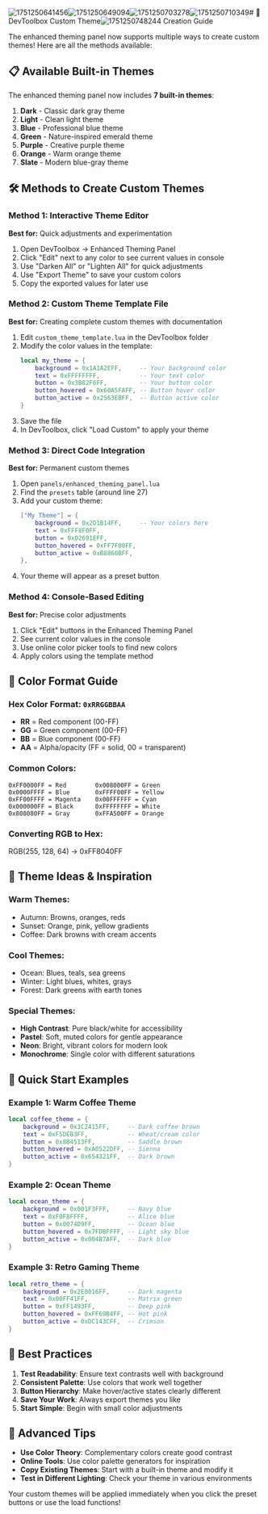 ![1751250641456](image/CUSTOM_THEMES_GUIDE/1751250641456.png)![1751250649094](image/CUSTOM_THEMES_GUIDE/1751250649094.png)![1751250703278](image/CUSTOM_THEMES_GUIDE/1751250703278.png)![1751250710349](image/CUSTOM_THEMES_GUIDE/1751250710349.png)# 🎨 DevToolbox Custom Theme![1751250748244](image/CUSTOM_THEMES_GUIDE/1751250748244.png) Creation Guide

The enhanced theming panel now supports multiple ways to create custom themes! Here are all the methods available:

## 📋 Available Built-in Themes

The enhanced theming panel now includes **7 built-in themes**:

1. **Dark** - Classic dark gray theme
2. **Light** - Clean light theme  
3. **Blue** - Professional blue theme
4. **Green** - Nature-inspired emerald theme
5. **Purple** - Creative purple theme
6. **Orange** - Warm orange theme
7. **Slate** - Modern blue-gray theme

## 🛠️ Methods to Create Custom Themes

### Method 1: Interactive Theme Editor
**Best for:** Quick adjustments and experimentation

1. Open DevToolbox → Enhanced Theming Panel
2. Click "Edit" next to any color to see current values in console
3. Use "Darken All" or "Lighten All" for quick adjustments
4. Use "Export Theme" to save your custom colors
5. Copy the exported values for later use

### Method 2: Custom Theme Template File
**Best for:** Creating complete custom themes with documentation

1. Edit `custom_theme_template.lua` in the DevToolbox folder
2. Modify the color values in the template:
   ```lua
   local my_theme = {
       background = 0x1A1A2EFF,     -- Your background color
       text = 0xFFFFFFFF,           -- Your text color
       button = 0x3B82F6FF,         -- Your button color
       button_hovered = 0x60A5FAFF, -- Button hover color
       button_active = 0x2563EBFF,  -- Button active color
   }
   ```
3. Save the file
4. In DevToolbox, click "Load Custom" to apply your theme

### Method 3: Direct Code Integration
**Best for:** Permanent custom themes

1. Open `panels/enhanced_theming_panel.lua`
2. Find the `presets` table (around line 27)
3. Add your custom theme:
   ```lua
   ["My Theme"] = {
       background = 0x2D1B14FF,     -- Your colors here
       text = 0xFFF8F0FF,
       button = 0xD2691EFF,
       button_hovered = 0xFF7F00FF,
       button_active = 0xB8860BFF,
   },
   ```
4. Your theme will appear as a preset button

### Method 4: Console-Based Editing
**Best for:** Precise color adjustments

1. Click "Edit" buttons in the Enhanced Theming Panel
2. See current color values in the console
3. Use online color picker tools to find new colors
4. Apply colors using the template method

## 🎯 Color Format Guide

### Hex Color Format: `0xRRGGBBAA`
- **RR** = Red component (00-FF)
- **GG** = Green component (00-FF)  
- **BB** = Blue component (00-FF)
- **AA** = Alpha/opacity (FF = solid, 00 = transparent)

### Common Colors:
```
0xFF0000FF = Red        0x008000FF = Green
0x0000FFFF = Blue       0xFFFF00FF = Yellow  
0xFF00FFFF = Magenta    0x00FFFFFF = Cyan
0x000000FF = Black      0xFFFFFFFF = White
0x808080FF = Gray       0xFFA500FF = Orange
```

### Converting RGB to Hex:
RGB(255, 128, 64) → 0xFF8040FF

## 🌈 Theme Ideas & Inspiration

### **Warm Themes:**
- Autumn: Browns, oranges, reds
- Sunset: Orange, pink, yellow gradients
- Coffee: Dark browns with cream accents

### **Cool Themes:**  
- Ocean: Blues, teals, sea greens
- Winter: Light blues, whites, grays
- Forest: Dark greens with earth tones

### **Special Themes:**
- **High Contrast**: Pure black/white for accessibility
- **Pastel**: Soft, muted colors for gentle appearance
- **Neon**: Bright, vibrant colors for modern look
- **Monochrome**: Single color with different saturations

## 🔧 Quick Start Examples

### Example 1: Warm Coffee Theme
```lua
local coffee_theme = {
    background = 0x3C2415FF,     -- Dark coffee brown
    text = 0xF5DEB3FF,           -- Wheat/cream color
    button = 0x8B4513FF,         -- Saddle brown
    button_hovered = 0xA0522DFF, -- Sienna
    button_active = 0x654321FF,  -- Dark brown
}
```

### Example 2: Ocean Theme
```lua
local ocean_theme = {
    background = 0x001F3FFF,     -- Navy blue
    text = 0xF0F8FFFF,           -- Alice blue
    button = 0x0074D9FF,         -- Ocean blue
    button_hovered = 0x7FDBFFFF, -- Light sky blue
    button_active = 0x004B7AFF,  -- Dark blue
}
```

### Example 3: Retro Gaming Theme  
```lua
local retro_theme = {
    background = 0x2E0016FF,     -- Dark magenta
    text = 0x00FF41FF,           -- Matrix green
    button = 0xFF1493FF,         -- Deep pink
    button_hovered = 0xFF69B4FF, -- Hot pink
    button_active = 0xDC143CFF,  -- Crimson
}
```

## 📝 Best Practices

1. **Test Readability**: Ensure text contrasts well with background
2. **Consistent Palette**: Use colors that work well together
3. **Button Hierarchy**: Make hover/active states clearly different
4. **Save Your Work**: Always export themes you like
5. **Start Simple**: Begin with small color adjustments

## 🚀 Advanced Tips

- **Use Color Theory**: Complementary colors create good contrast
- **Online Tools**: Use color palette generators for inspiration
- **Copy Existing Themes**: Start with a built-in theme and modify it
- **Test in Different Lighting**: Check your theme in various environments

Your custom themes will be applied immediately when you click the preset buttons or use the load functions!
